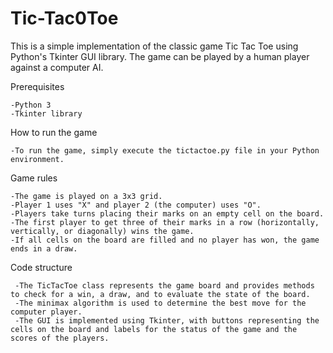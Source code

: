 # Tic-Tac0Toe

This is a simple implementation of the classic game Tic Tac Toe using Python's Tkinter GUI library. The game can be played by a human player against a computer AI.

Prerequisites

    -Python 3
    -Tkinter library
  
How to run the game


    -To run the game, simply execute the tictactoe.py file in your Python environment.

Game rules


    -The game is played on a 3x3 grid.
    -Player 1 uses "X" and player 2 (the computer) uses "O".
    -Players take turns placing their marks on an empty cell on the board.
    -The first player to get three of their marks in a row (horizontally, vertically, or diagonally) wins the game.
    -If all cells on the board are filled and no player has won, the game ends in a draw.
  
  
Code structure


     -The TicTacToe class represents the game board and provides methods to check for a win, a draw, and to evaluate the state of the board.
     -The minimax algorithm is used to determine the best move for the computer player.
     -The GUI is implemented using Tkinter, with buttons representing the cells on the board and labels for the status of the game and the scores of the players.

